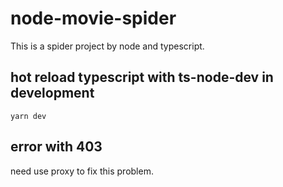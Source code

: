 # node-movie-spider

This is a spider project by node and typescript.

## hot reload typescript with ts-node-dev in development

```shell
yarn dev
```

## error with 403 

need use proxy to fix this problem.
